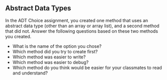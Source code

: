 ## Abstract Data Types

In the ADT Choice assignment, you created one method that uses an abstract data type (other than an array or array list), and a second method that did not. Answer the following questions based on these two methods you created.

* What is the name of the option you chose?
* Which method did you try to create first?
* Which method was easier to write?
* Which method was easier to debug?
* Which method do you think would be easier for your classmates to read and understand?
